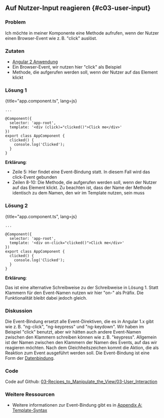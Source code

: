 ## Auf Nutzer-Input reagieren {#c03-user-input}

### Problem

Ich möchte in meiner Komponente eine Methode aufrufen, wenn der Nutzer einen Browser-Event wie z. B. "click" auslöst.

### Zutaten

* [Angular 2 Anwendung](#c02-angular-app)
* Ein Browser-Event, wir nutzen hier "click" als Beispiel
* Methode, die aufgerufen werden soll, wenn der Nutzer auf das Element klickt

### Lösung 1

{title="app.component.ts", lang=js}
```
...

@Component({
  selector: 'app-root',
  template: '<div (click)="clicked()">Click me</div>'
})
export class AppComponent {
  clicked() {
    console.log('Clicked');
  }
}
```

__Erklärung__:

* Zeile 5: Hier findet eine Event-Bindung statt. In diesem Fall wird das click-Event gebunden
* Zeilen 8-10: Die Methode, die aufgerufen werden soll, wenn der Nutzer auf das Element klickt. Zu beachten ist, dass der Name der Methode identisch zu dem Namen, den wir im Template nutzen, sein muss

### Lösung 2

{title="app.component.ts", lang=js}
```
...

@Component({
  selector: 'app-root',
  template: '<div on-click="clicked()">Click me</div>'
})
export class AppComponent {
  clicked() {
    console.log('Clicked');
  }
}
```

__Erklärung__:

Das ist eine alternative Schreibweise zu der Schreibweise in Lösung 1. Statt Klammern für den Event-Namen nutzen wir hier "on-" als Präfix. Die Funktionalität bleibt dabei jedoch gleich.

### Diskussion

Die Event-Bindung ersetzt alle Event-Direktiven, die es in Angular 1.x gibt wie z. B. "ng-click", "ng-keypress" und "ng-keydown".
Wir haben im Beispiel "click" benutzt, aber wir hätten auch andere Event-Namen zwischen den Klammern schreiben können wie z. B. "keypress".
Allgemein ist der Namen zwischen den Klammern der Namen des Events, auf das wir reagieren möchten. Nach dem Gleichheitszeichen kommt die Aktion, die als Reaktion zum Event ausgeführt werden soll.
Die Event-Bindung ist eine Form der [Datenbindung](#gl-data-binding).

### Code

Code auf Github: [03-Recipes\_to\_Manipulate\_the\_View/03-User\_Interaction](https://github.com/jsperts/angular2_kochbuch_code/tree/master/03-Recipes_to_Manipulate_the_View/03-User_Interaction)

### Weitere Ressourcen

* Weitere informationen zur Event-Bindung gibt es in [Appendix A: Template-Syntax](#appendix-a)

